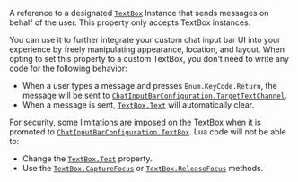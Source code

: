 A reference to a designated [`TextBox`](https://create.roblox.com/docs/reference/engine/classes/TextBox) Instance that sends messages
on behalf of the user. This property only accepts TextBox instances.

You can use it to further integrate your custom chat input bar UI into
your experience by freely manipulating appearance, location, and layout.
When opting to set this property to a custom TextBox, you don't need to
write any code for the following behavior:

- When a user types a message and presses `Enum.KeyCode.Return`, the
message will be sent to
[`ChatInputBarConfiguration.TargetTextChannel`](https://create.roblox.com/docs/reference/engine/classes/ChatInputBarConfiguration#TargetTextChannel).
- When a message is sent, [`TextBox.Text`](https://create.roblox.com/docs/reference/engine/classes/TextBox#Text) will automatically clear.

For security, some limitations are imposed on the TextBox when it is
promoted to [`ChatInputBarConfiguration.TextBox`](https://create.roblox.com/docs/reference/engine/classes/ChatInputBarConfiguration#TextBox). Lua code will not
be able to:

- Change the [`TextBox.Text`](https://create.roblox.com/docs/reference/engine/classes/TextBox#Text) property.
- Use the [`TextBox.CaptureFocus`](https://create.roblox.com/docs/reference/engine/classes/TextBox#CaptureFocus) or [`TextBox.ReleaseFocus`](https://create.roblox.com/docs/reference/engine/classes/TextBox#ReleaseFocus)
methods.